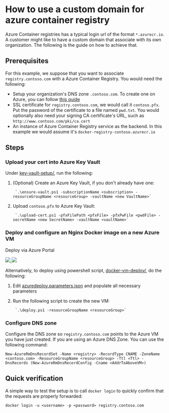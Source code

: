 # How to use a custom domain for azure container registry

Azure Container registries has a typical login url of the format `*.azurecr.io`. A customer might like to have a custom domain that associate with its own organization. The following is the guide on how to achieve that.

## Prerequisites

For this example, we suppose that you want to associate `registry.contoso.com` with a Azure Container Registry. You would need the following:

* Setup your organization's DNS zone `.contoso.com`. To create one on Azure, you can follow [this guide](https://docs.microsoft.com/en-us/azure/dns/dns-getstarted-create-dnszone-portal)
* SSL certificate for `registry.contoso.com`, we would call it `contoso.pfx`. Put the password of the certificate to a file named `pwd.txt`. You would optionally also need your signing CA certificate's URL, such as `http://www.contoso.com/pki/ca.cert`
* An instance of Azure Container Registry service as the backend. In this example we would assume it's `docker-registry-contoso.azurecr.io`

## Steps

### Upload your cert into Azure Key Vault

Under [key-vault-setup/](key-vault-setup/), run the following:

1. (Optional) Create an Azure Key Vault, if you don't already have one:

        `.\ensure-vault.ps1 -subscriptionName <subscription> -resourceGroupName <resourceGroup> -vaultName <new VaultName>`

2. Upload `contoso.pfx` to Azure Key Vault:

        `.\upload-cert.ps1 -pfxFilePath <pfxFile> -pfxPwFile <pwdFile> -secretName <new SecretName> -vaultName <vaultName>`

### Deploy and configure an Nginx Docker image on a new Azure VM

Deploy via Azure Portal

<a href="https://portal.azure.com/#create/Microsoft.Template/uri/https%3A%2F%2Fraw.githubusercontent.com%2FAzure%2Facr%2Fmaster%2Fdocs%2Fcustom-domain%2Fdocker-vm-deploy%2Fazuredeploy.json" target="_blank">
    <img src="http://azuredeploy.net/deploybutton.png"/>
</a>
<a href="http://armviz.io/#/?load=https%3A%2F%2Fraw.githubusercontent.com%2FAzure%2Facr%2Fmaster%2Fdocs%2Fcustom-domain%2Fdocker-vm-deploy%2Fazuredeploy.json" target="_blank">
    <img src="http://armviz.io/visualizebutton.png"/>
</a>

Alternatively, to deploy using powershell script, [docker-vm-deploy/](docker-vm-deploy/), do the following:

1. Edit [azuredeploy.parameters.json](docker-vm-deploy/azuredeploy.parameters.json) and populate all necessary parameters

2. Run the following script to create the new VM:

        `.\deploy.ps1 -resourceGroupName <resourceGroup>`

### Configure DNS zone

Configure the DNS zone so `registry.contoso.com` points to the Azure VM you have just created. If you are using an Azure DNS Zone. You can use the following command:

  `New-AzureRmDnsRecordSet -Name <registry> -RecordType CNAME -ZoneName <contoso.com> -ResourceGroupName <resourceGroup> -Ttl <Ttl> -DnsRecords (New-AzureRmDnsRecordConfig -Cname <AddrToAboveVM>)`

## Quick verification

A simple way to test the setup is to call `docker login` to quickly confirm that the requests are properly forwarded:

  `docker login -u <username> -p <password> registry.contoso.com`
